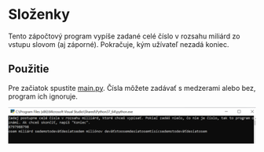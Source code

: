 # Složenky
Tento zápočtový program vypíše zadané celé číslo v rozsahu miliárd zo vstupu slovom (aj záporné). Pokračuje, kým užívateľ nezadá koniec.

## Použitie
Pre začiatok spustite [main.py](main.py). Čísla môžete zadávať s medzerami alebo bez, program ich ignoruje.

![príklad](Pictures/1.png)
